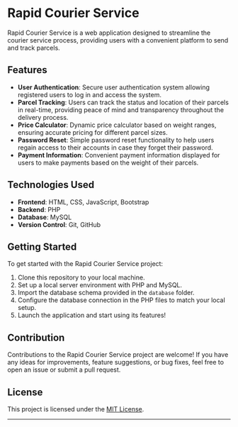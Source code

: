 # Rapid Courier Service

Rapid Courier Service is a web application designed to streamline the courier service process, providing users with a convenient platform to send and track parcels.

## Features

- **User Authentication**: Secure user authentication system allowing registered users to log in and access the system.
- **Parcel Tracking**: Users can track the status and location of their parcels in real-time, providing peace of mind and transparency throughout the delivery process.
- **Price Calculator**: Dynamic price calculator based on weight ranges, ensuring accurate pricing for different parcel sizes.
- **Password Reset**: Simple password reset functionality to help users regain access to their accounts in case they forget their password.
- **Payment Information**: Convenient payment information displayed for users to make payments based on the weight of their parcels.

## Technologies Used

- **Frontend**: HTML, CSS, JavaScript, Bootstrap
- **Backend**: PHP
- **Database**: MySQL
- **Version Control**: Git, GitHub

## Getting Started

To get started with the Rapid Courier Service project:

1. Clone this repository to your local machine.
2. Set up a local server environment with PHP and MySQL.
3. Import the database schema provided in the `database` folder.
4. Configure the database connection in the PHP files to match your local setup.
5. Launch the application and start using its features!

## Contribution

Contributions to the Rapid Courier Service project are welcome! If you have any ideas for improvements, feature suggestions, or bug fixes, feel free to open an issue or submit a pull request.

## License

This project is licensed under the [MIT License](LICENSE).

---
